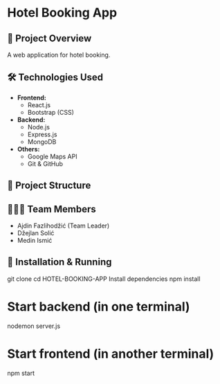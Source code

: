 # Hotel Booking App

## 🧠 Project Overview
A web application for hotel booking.

## 🛠️ Technologies Used
- **Frontend:**
  - React.js
  - Bootstrap (CSS)
- **Backend:**
  - Node.js
  - Express.js
  - MongoDB
- **Others:**
  - Google Maps API
  - Git & GitHub

## 📁 Project Structure

## 👨‍👩‍👦 Team Members
- Ajdin Fazlihodžić (Team Leader)
- Džejlan Solić
- Medin Ismić
## 🚀 Installation & Running
git clone <repository-link>
cd HOTEL-BOOKING-APP
Install dependencies
npm install
# Start backend (in one terminal)
nodemon server.js
# Start frontend (in another terminal)
npm start

